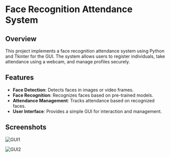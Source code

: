 # Face Recognition Attendance System

## Overview
This project implements a face recognition attendance system using Python and Tkinter for the GUI. The system allows users to register individuals, take attendance using a webcam, and manage profiles securely.


## Features
- **Face Detection**: Detects faces in images or video frames.
- **Face Recognition**: Recognizes faces based on pre-trained models.
- **Attendance Management**: Tracks attendance based on recognized faces.
- **User Interface**: Provides a simple GUI for interaction and management.

## Screenshots

![GUI1](https://github.com/user-attachments/assets/535d610d-31b0-45ab-9829-6d8de2dfd5ae)


![GUI2](https://github.com/user-attachments/assets/54246ba7-1bbc-4e9f-8c0e-a76bc1118b3e)


